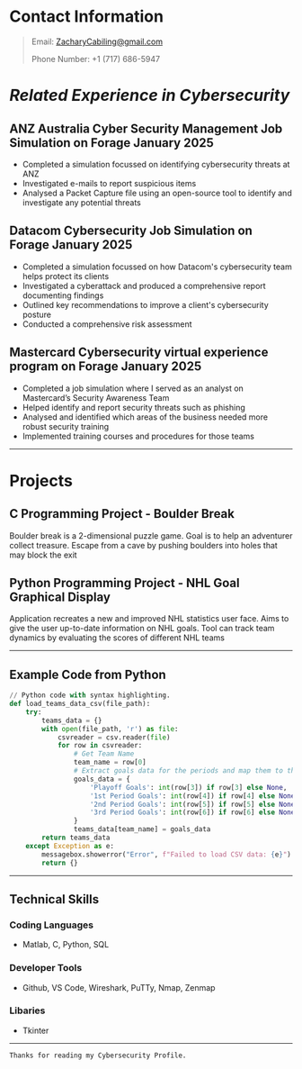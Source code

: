 # Contact Information
> Email: ZacharyCabiling@gmail.com
>
> Phone Number: +1 (717) 686-5947

# **_Related Experience in Cybersecurity_**

## ANZ Australia Cyber Security Management Job Simulation on Forage January 2025

* Completed a simulation focussed on identifying cybersecurity threats at ANZ
* Investigated e-mails to report suspicious items
* Analysed a Packet Capture file using an open-source tool to identify and investigate any potential threats


## Datacom Cybersecurity Job Simulation on Forage January 2025

* Completed a simulation focussed on how Datacom's cybersecurity team helps protect its clients
* Investigated a cyberattack and produced a comprehensive report documenting findings
* Outlined key recommendations to improve a client's cybersecurity posture
* Conducted a comprehensive risk assessment


## Mastercard Cybersecurity virtual experience program on Forage January 2025

* Completed a job simulation where I served as an analyst on Mastercard’s Security Awareness Team
* Helped identify and report security threats such as phishing
* Analysed and identified which areas of the business needed more robust security training
* Implemented training courses and procedures for those teams


* * * 

# Projects
## C Programming Project - Boulder Break

Boulder break is a 2-dimensional puzzle game. Goal is to help an adventurer collect treasure. Escape from a cave by pushing boulders into holes that may block the exit


## Python Programming Project - NHL Goal Graphical Display

Application recreates a new and improved NHL statistics user face. Aims to give the user up-to-date information on NHL goals. Tool can track team dynamics by evaluating the scores of different NHL teams


* * * 
## Example Code from Python
```python
// Python code with syntax highlighting.
def load_teams_data_csv(file_path):
    try:
        teams_data = {}
        with open(file_path, 'r') as file:
            csvreader = csv.reader(file)
            for row in csvreader:
                # Get Team Name
                team_name = row[0]
                # Extract goals data for the periods and map them to the team
                goals_data = {
                    'Playoff Goals': int(row[3]) if row[3] else None,
                    '1st Period Goals': int(row[4]) if row[4] else None,
                    '2nd Period Goals': int(row[5]) if row[5] else None,
                    '3rd Period Goals': int(row[6]) if row[6] else None,
                }
                teams_data[team_name] = goals_data
        return teams_data
    except Exception as e:
        messagebox.showerror("Error", f"Failed to load CSV data: {e}")
        return {}
```

* * * 
## Technical Skills
### Coding Languages
* Matlab, C, Python, SQL
  
### Developer Tools
* Github, VS Code, Wireshark, PuTTy, Nmap, Zenmap

### Libaries
* Tkinter

* * * 
```
Thanks for reading my Cybersecurity Profile.
```
